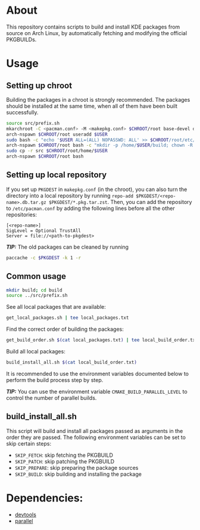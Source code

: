 # About

This repository contains scripts to build and install KDE packages from source on Arch Linux, by automatically fetching and modifying the official PKGBUILDs.

# Usage

## Setting up chroot

Building the packages in a chroot is strongly recommended.
The packages should be installed at the same time, when all of them have been built successfully.
```bash
source src/prefix.sh
mkarchroot -C <pacman.conf> -M <makepkg.conf> $CHROOT/root base-devel devtools parallel
arch-nspawn $CHROOT/root useradd $USER
sudo bash -c "echo '$USER ALL=(ALL) NOPASSWD: ALL' >> $CHROOT/root/etc/sudoers"
arch-nspawn $CHROOT/root bash -c "mkdir -p /home/$USER/build; chown -R $USER:$USER /home/$USER"
sudo cp -r src $CHROOT/root/home/$USER
arch-nspawn $CHROOT/root bash
```

## Setting up local repository

If you set up `PKGDEST` in `makepkg.conf` (in the chroot), you can also turn the directory into a local repository by running `repo-add $PKGDEST/<repo-name>.db.tar.gz $PKGDEST/*.pkg.tar.zst`.
Then, you can add the repository to `/etc/pacman.conf` by adding the following lines before all the other repositories:
```
[<repo-name>]
SigLevel = Optional TrustAll
Server = file://<path-to-pkgdest>
```

**_TIP:_** The old packages can be cleaned by running
```bash
paccache -c $PKGDEST -k 1 -r
```

## Common usage

```bash
mkdir build; cd build
source ../src/prefix.sh
```

See all local packages that are available:
```bash
get_local_packages.sh | tee local_packages.txt
```

Find the correct order of building the packages:
```bash
get_build_order.sh $(cat local_packages.txt) | tee local_build_order.txt
```

Build all local packages:
```bash
build_install_all.sh $(cat local_build_order.txt)
```
It is recommended to use the environment variables documented below to perform the build process step by step.

**_TIP:_**
You can use the environment variable `CMAKE_BUILD_PARALLEL_LEVEL` to control the number of parallel builds.

## build_install_all.sh

This script will build and install all packages passed as arguments in the order they are passed.
The following environment variables can be set to skip certain steps:
- `SKIP_FETCH`: skip fetching the PKGBUILD
- `SKIP_PATCH`: skip patching the PKGBUILD
- `SKIP_PREPARE`: skip preparing the package sources
- `SKIP_BUILD`: skip building and installing the package

# Dependencies:

- [devtools](https://archlinux.org/packages/extra/any/devtools/)
- [parallel](https://archlinux.org/packages/extra/any/parallel/)
